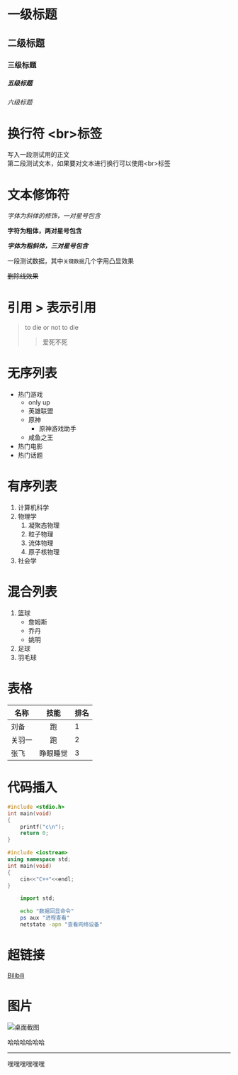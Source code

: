 # 一级标题
## 二级标题
### 三级标题
##### 五级标题
###### 六级标题

# 换行符 \<br\>标签
写入一段测试用的正文<br>第二段测试文本，如果要对文本进行换行可以使用\<br\>标签

# 文本修饰符

*字体为斜体的修饰，一对星号包含*

**字符为粗体，两对星号包含**

***字体为粗斜体，三对星号包含***

一段测试数据，其中`关键数据`几个字用凸显效果

~~删除线效果~~

# 引用 \> 表示引用

> to die or not to die
>> 爱死不死

# 无序列表

* 热门游戏 
  * only up
  * 英雄联盟
  * 原神
    * 原神游戏助手
  * 咸鱼之王
* 热门电影
* 热门话题

# 有序列表

1. 计算机科学
2. 物理学
   1. 凝聚态物理
   2. 粒子物理
   3. 流体物理
   4. 原子核物理
3. 社会学

# 混合列表

1. 篮球
   * 詹姆斯
   * 乔丹
   * 姚明
2. 足球
3. 羽毛球

# 表格

名称|技能|排名
---|:--:|:-
刘备|跑|1
关羽一|跑|2
张飞|睁眼睡觉|3

# 代码插入

```c
#include <stdio.h>
int main(void)
{
	printf("c\n");
	return 0;
}
```

```cpp
#include <iostream>
using namespace std;
int main(void)
{
	cin<<"C++"<<endl;
}
```

```python
	import std;
```

```bash
	echo "数据回显命令"
	ps aux "进程查看"
	netstate -apn "查看网络设备"
```

# 超链接

[Bilibili](https://www.bilibili.com "点击进入b站")


# 图片

![桌面截图](https://liuhao-aliyun-oss.oss-cn-beijing.aliyuncs.com/1672925096215.png "图片标题")


哈哈哈哈哈哈
*****
嘿嘿嘿嘿嘿嘿
 
	

